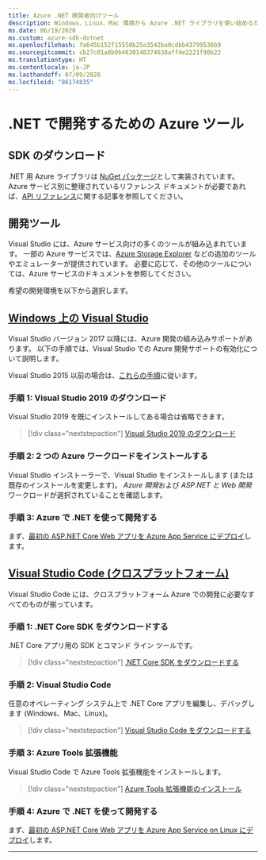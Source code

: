 ```yaml
---
title: Azure .NET 開発者向けツール
description: Windows、Linux、Mac 環境から Azure .NET ライブラリを使い始めるためのツールを入手します。
ms.date: 06/19/2020
ms.custom: azure-sdk-dotnet
ms.openlocfilehash: fa645b152f15550b25a3542ba0cdbb43799536b9
ms.sourcegitcommit: cb27c01a8b0b4630148374638aff4e2221f90b22
ms.translationtype: HT
ms.contentlocale: ja-JP
ms.lasthandoff: 07/09/2020
ms.locfileid: "86174835"
---
```

# <a name="azure-tools-for-developing-with-net"></a>.NET で開発するための Azure ツール

## <a name="sdk-downloads"></a>SDK のダウンロード

.NET 用 Azure ライブラリは [NuGet パッケージ](https://www.nuget.org/packages?q=windowsazureofficial)として実装されています。 Azure サービス別に整理されているリファレンス ドキュメントが必要であれば、[API リファレンス](/dotnet/api/overview/azure/?view=azure-dotnet)に関する記事を参照してください。

## <a name="development-tools"></a>開発ツール

Visual Studio には、Azure サービス向けの多くのツールが組み込まれています。 一部の Azure サービスでは、[Azure Storage Explorer](https://azure.microsoft.com/features/storage-explorer/) などの追加のツールやエミュレーターが提供されています。 必要に応じて、その他のツールについては、Azure サービスのドキュメントを参照してください。

希望の開発環境を以下から選択します。

## <a name="visual-studio-on-windows"></a>[Windows 上の Visual Studio](#tab/vs)

Visual Studio バージョン 2017 以降には、Azure 開発の組み込みサポートがあります。 以下の手順では、Visual Studio での Azure 開発サポートの有効化について説明します。

Visual Studio 2015 以前の場合は、<a href="vs2015-install.md">これらの手順</a>に従います。

### <a name="step-1-download-visual-studio-2019"></a>手順 1: Visual Studio 2019 のダウンロード

Visual Studio 2019 を既にインストールしてある場合は省略できます。

> [!div class="nextstepaction"]
> [Visual Studio 2019 のダウンロード](https://www.visualstudio.com/downloads/)

### <a name="step-2-install-the-two-azure-workloads"></a>手順 2: 2 つの Azure ワークロードをインストールする

Visual Studio インストーラーで、Visual Studio をインストールします (または既存のインストールを変更します)。 *Azure 開発*および *ASP.NET と Web 開発*ワークロードが選択されていることを確認します。

### <a name="step-3-develop-with-net-on-azure"></a>手順 3: Azure で .NET を使って開発する

まず、[最初の ASP.NET Core Web アプリを Azure App Service にデプロイ](/azure/app-service-web/app-service-web-get-started-dotnet)します。

## <a name="visual-studio-code-cross-platform"></a>[Visual Studio Code (クロスプラットフォーム)](#tab/vscode)

Visual Studio Code には、クロスプラットフォーム Azure での開発に必要なすべてのものが揃っています。

### <a name="step-1-download-the-net-core-sdk"></a>手順 1: .NET Core SDK をダウンロードする

.NET Core アプリ用の SDK とコマンド ライン ツールです。

> [!div class="nextstepaction"]
> [.NET Core SDK をダウンロードする](https://dotnet.microsoft.com/download)

### <a name="step-2-visual-studio-code"></a>手順 2: Visual Studio Code

任意のオペレーティング システム上で .NET Core アプリを編集し、デバッグします (Windows、Mac、Linux)。

> [!div class="nextstepaction"]
> [Visual Studio Code をダウンロードする](https://code.visualstudio.com)

### <a name="step-3-azure-tools-extension"></a>手順 3: Azure Tools 拡張機能

Visual Studio Code で Azure Tools 拡張機能をインストールします。

> [!div class="nextstepaction"]
> [Azure Tools 拡張機能のインストール](https://marketplace.visualstudio.com/items?itemName=ms-vscode.vscode-node-azure-pack)

### <a name="step-4-develop-with-net-on-azure"></a>手順 4: Azure で .NET を使って開発する

まず、[最初の ASP.NET Core Web アプリを Azure App Service on Linux にデプロイ](/azure/app-service/containers/quickstart-dotnetcore)します。

---
